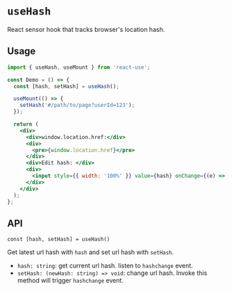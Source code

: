 # `useHash`

React sensor hook that tracks browser's location hash.

## Usage

```jsx
import { useHash, useMount } from 'react-use';

const Demo = () => {
  const [hash, setHash] = useHash();

  useMount(() => {
    setHash('#/path/to/page?userId=123');
  });

  return (
    <div>
      <div>window.location.href:</div>
      <div>
        <pre>{window.location.href}</pre>
      </div>
      <div>Edit hash: </div>
      <div>
        <input style={{ width: '100%' }} value={hash} onChange={(e) => setHash(e.target.value)} />
      </div>
    </div>
  );
};
```

## API

`const [hash, setHash] = useHash()`

Get latest url hash with `hash` and set url hash with `setHash`.

- `hash: string`: get current url hash. listen to `hashchange` event.
- `setHash: (newHash: string) => void`: change url hash. Invoke this method will trigger `hashchange` event.
